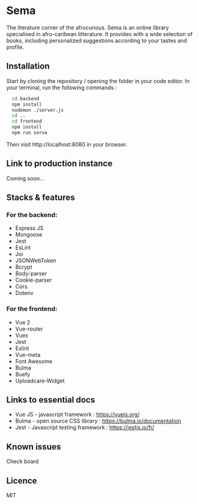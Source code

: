 

# Sema

The literature corner of the afrocurious.
Sema is an online library specialised in afro-caribean litterature. 
It provides with a wide selection of books, including personalized suggestions according to your tastes and profile.


## Installation
Start by cloning the repository / opening the folder in your code editor.
In your terminal, run the following commands : 
```bash
  cd backend 
  npm install
  nodemon ./server.js  
  cd ..
  cd frontend
  npm install
  npm run serve

```
Then visit http://localhost:8080 in your browser. 

## Link to production instance
Coming soon...

## Stacks & features

### For the backend:
- Express JS
- Mongoose
- Jest
- EsLint
- Joi
- JSONWebToken
- Bcrypt
- Body-parser 
- Cookie-parser 
- Cors
- Dotenv

### For the frontend:
- Vue 2
- Vue-router
- Vuex
- Jest
- Eslint
- Vue-meta
- Font Awesome
- Bulma
- Buefy
- Uploadcare-Widget

## Links to essential docs

- Vue JS - javascript framework : https://vuejs.org/
- Bulma - open source CSS library : https://bulma.io/documentation
- Jest - Javascript testing framework : https://jestjs.io/fr/ 


## Known issues
Check board

## Licence
MIT


